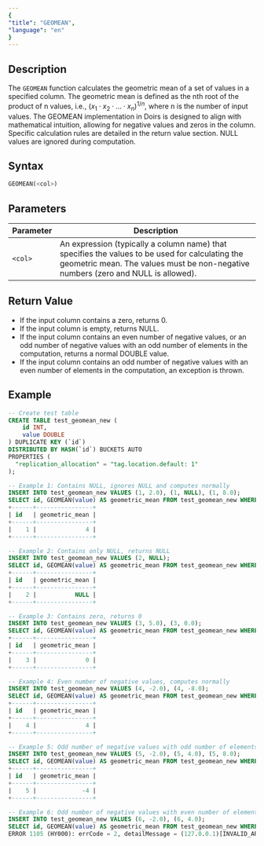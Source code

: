 ```yaml
---
{
"title": "GEOMEAN",
"language": "en"
}
---
```


## Description

The `GEOMEAN` function calculates the geometric mean of a set of values in a specified column. The geometric mean is defined as the nth root of the product of n values, i.e., $(x_1 \cdot x_2 \cdot \ldots \cdot x_n)^{1/n}$, where n is the number of input values. The GEOMEAN implementation in Doirs is designed to align with mathematical intuition, allowing for negative values and zeros in the column. Specific calculation rules are detailed in the return value section. NULL values are ignored during computation.

## Syntax

```sql
GEOMEAN(<col>)
```

## Parameters

| Parameter | Description |
| -- | -- |
| `<col>` | An expression (typically a column name) that specifies the values to be used for calculating the geometric mean. The values must be non-negative numbers (zero and NULL is allowed). |

## Return Value

- If the input column contains a zero, returns 0.
- If the input column is empty, returns NULL.
- If the input column contains an even number of negative values, or an odd number of negative values with an odd number of elements in the computation, returns a normal DOUBLE value.
- If the input column contains an odd number of negative values with an even number of elements in the computation, an exception is thrown.

## Example

```sql
-- Create test table
CREATE TABLE test_geomean_new (
    id INT,
    value DOUBLE
) DUPLICATE KEY (`id`)
DISTRIBUTED BY HASH(`id`) BUCKETS AUTO
PROPERTIES (
  "replication_allocation" = "tag.location.default: 1"
);

-- Example 1: Contains NULL, ignores NULL and computes normally
INSERT INTO test_geomean_new VALUES (1, 2.0), (1, NULL), (1, 8.0);
SELECT id, GEOMEAN(value) AS geometric_mean FROM test_geomean_new WHERE id = 1 GROUP BY id;
+------+----------------+
| id   | geometric_mean |
+------+----------------+
|    1 |              4 |
+------+----------------+

-- Example 2: Contains only NULL, returns NULL
INSERT INTO test_geomean_new VALUES (2, NULL);
SELECT id, GEOMEAN(value) AS geometric_mean FROM test_geomean_new WHERE id = 2 GROUP BY id;
+------+----------------+
| id   | geometric_mean |
+------+----------------+
|    2 |           NULL |
+------+----------------+

-- Example 3: Contains zero, returns 0
INSERT INTO test_geomean_new VALUES (3, 5.0), (3, 0.0);
SELECT id, GEOMEAN(value) AS geometric_mean FROM test_geomean_new WHERE id = 3 GROUP BY id;
+------+----------------+
| id   | geometric_mean |
+------+----------------+
|    3 |              0 |
+------+----------------+

-- Example 4: Even number of negative values, computes normally
INSERT INTO test_geomean_new VALUES (4, -2.0), (4, -8.0);
SELECT id, GEOMEAN(value) AS geometric_mean FROM test_geomean_new WHERE id = 4 GROUP BY id;
+------+----------------+
| id   | geometric_mean |
+------+----------------+
|    4 |              4 |
+------+----------------+

-- Example 5: Odd number of negative values with odd number of elements, computes normally
INSERT INTO test_geomean_new VALUES (5, -2.0), (5, 4.0), (5, 8.0);
SELECT id, GEOMEAN(value) AS geometric_mean FROM test_geomean_new WHERE id = 5 GROUP BY id;
+------+----------------+
| id   | geometric_mean |
+------+----------------+
|    5 |             -4 |
+------+----------------+

-- Example 6: Odd number of negative values with even number of elements, throws exception
INSERT INTO test_geomean_new VALUES (6, -2.0), (6, 4.0);
SELECT id, GEOMEAN(value) AS geometric_mean FROM test_geomean_new WHERE id = 6 GROUP BY id;
ERROR 1105 (HY000): errCode = 2, detailMessage = (127.0.0.1)[INVALID_ARGUMENT]Geometric mean is undefined for odd number of negatives with even n
```